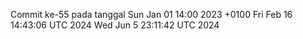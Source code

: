 Commit ke-55 pada tanggal Sun Jan 01 14:00 2023 +0100
Fri Feb 16 14:43:06 UTC 2024
Wed Jun  5 23:11:42 UTC 2024
